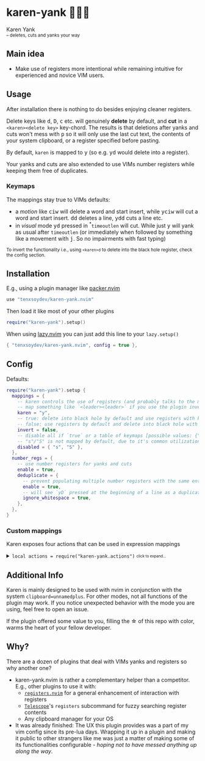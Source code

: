 # karen-yank 👩🏼‍🏫

Karen Yank<br>
<sup>– deletes, cuts and yanks your way</sup>

## Main idea

- Make use of registers more intentional while remaining intuitive for experienced and novice VIM users.

## Usage

After installation there is nothing to do besides enjoying cleaner registers.

Delete keys like <kbd>d</kbd>, <kbd>D</kbd>, <kbd>c</kbd> etc. will genuinely **delete** by default, and **cut** in a `<karen><delete key>` key-chord. The results is that deletions after yanks and cuts won't mess with <kbd>p</kbd> so it will only use the last cut text, the contents of your system clipboard, or a register specified before pasting.

By default, `karen` is mapped to <kbd>y</kbd> (so e.g. <kbd>yd</kbd> would delete into a register).

Your yanks and cuts are also extended to use VIMs number registers while keeping them free of duplicates.

### Keymaps

The mappings stay true to VIMs defaults:

- a _motion_ like <kbd>ciw</kbd> will delete a word and start insert, while <kbd>yciw</kbd> will cut a word and start insert. <kbd>dd</kbd> deletes a line, <kbd>ydd</kbd> cuts a line etc.
- in _visual_ mode <kbd>yd</kbd> pressed in <sup>\*</sup>`timeoutlen` will cut. While just <kbd>y</kbd> will yank as usual after `timeoutlen` (or immediately when followed by something like a movement with <kbd>j</kbd>. So no impairments with fast typing)

<sub>To invert the functionality i.e., using `<karen>d` to delete into the black hole register, check the config section.</sub>

## Installation

E.g., using a plugin manager like [packer.nvim][10]

```lua
use "tenxsoydev/karen-yank.nvim"
```

Then load it like most of your other plugins

```lua
require("karen-yank").setup()
```

When using [lazy.nvim][15] you can just add this line to your `lazy.setup()`

```lua
{ "tenxsoydev/karen-yank.nvim", config = true },
```

## Config

Defaults:

```lua
require("karen-yank").setup {
  mappings = {
    -- karen controls the use of registers (and probably talks to the manager when things doesn't work as intended)
    -- map something like `<leader><leader>` if you use the plugin inverted
    karen = "y",
    -- true: delete into black hole by default and use registers with karen key
    -- false: use registers by default and delete into black hole with karen key
    invert = false,
    -- disable all if `true` or a table of keymaps [possible values: {"s"|"S"|"d"|"D"|"c"|"C"|"x"|"X"|"p"|"P"|"y"|"Y"}]
    -- "s"/"S" is not mapped by default, due to it's common utilization for plugins like surround or hop
    disabled = { "s", "S" },
  },
  number_regs = {
    -- use number registers for yanks and cuts
    enable = true,
    deduplicate = {
      -- prevent populating multiple number registers with the same entries
      enable = true,
      -- will see `yD` pressed at the beginning of a line as a duplicate of `ydd` pressed in the same line
      ignore_whitespace = true,
    },
  },
}
```

### Custom mappings

Karen exposes four actions that can be used in expression mappings

<details>
<summary><code>local actions = require("karen-yank.actions")</code> <sub><sup>click to expand...</sup></sub></summary>

```lua
local actions = require("karen-yank.actions")

---@param vim_parent "d"|"D"|"c"|"C"|"x"|"X"|"s"|"S"
actions.cut(vim_parent)

---@param vim_parent "d"|"D"|"c"|"C"|"x"|"X"|"s"|"S"
actions.delete(vim_parent)

---@param kind "motion"|"line"|"trail"
---@param opts? { preserve_cursor: boolean, preserve_selection: boolean }
-- default opts = { preserve_cursor = true, preserve_selection = false }
actions.yank(kind, opts)

---@param direction "before"|"after"
---@param opts? { black_hole: boolean, preserve_selection: boolean }
-- default opts = { black_hole = true, preserve_selection = false }
actions.paste(direction, opts)

-- Example mappings (equivalent to defaults)
local map = vim.keymap.set
map("", "d", function() return actions.delete("d") end, { expr = true })
map("", "yd", function() return actions.cut("d") end, { expr = true })
map("", "D", function() return actions.delete("D") end, { expr = true })
map("", "yD", function() return actions.cut("D") end, { expr = true })
map("", "c", function() return actions.delete("c") end, { expr = true })
map("", "yc", function() return actions.cut("c") end, { expr = true })
-- ...
map("", "y", function() return actions.yank("motion") end, { expr = true })
map("", "yy", function() return actions.yank("line") end, { expr = true })
map("", "Y", function() return actions.yank("trail") end, { expr = true })
--
map("v", "p", function() return actions.paste(direction, { black_hole = true }) end, { expr = true })
map("v", "yp", function() return actions.paste(direction, { black_hole = false }) end, { expr = true })
```

</details>

## Additional Info

Karen is mainly designed to be used with nvim in conjunction with the system `clipboard=unnamedplus`. For other modes, not all functions of the plugin may work. If you notice unexpected behavior with the mode you are using, feel free to open an issue.

If the plugin offered some value to you, filling the ☆ of this repo with color, warms the heart of your fellow developer.

## Why?

There are a dozen of plugins that deal with VIMs yanks and registers so why another one?

- karen-yank.nvim is rather a complementary helper than a competitor. E.g., other plugins to use it with:
  - [`registers.nvim`][20] for a general enhancement of interaction with registers
  - [`Telescope`][30]'s `registers` subcommand for fuzzy searching register contents
  - Any clipboard manager for your OS
- It was already finished: The UX this plugin provides was a part of my vim config since its pre-lua days.
  Wrapping it up in a plugin and making it public to other strangers like me was just a matter of making some of its functionalities configurable - _hoping not to have messed anything up along the way_.

[00]: https://github.com/tenxsoydev/karen-yank.nvim#karen-yank-
[05]: https://github.com/tenxsoydev/karen-yank.nvim#additional-info
[10]: https://github.com/wbthomason/packer.nvim
[15]: https://github.com/folke/lazy.nvim
[20]: https://github.com/tversteeg/registers.nvim
[30]: https://github.com/nvim-telescope/telescope.nvim
